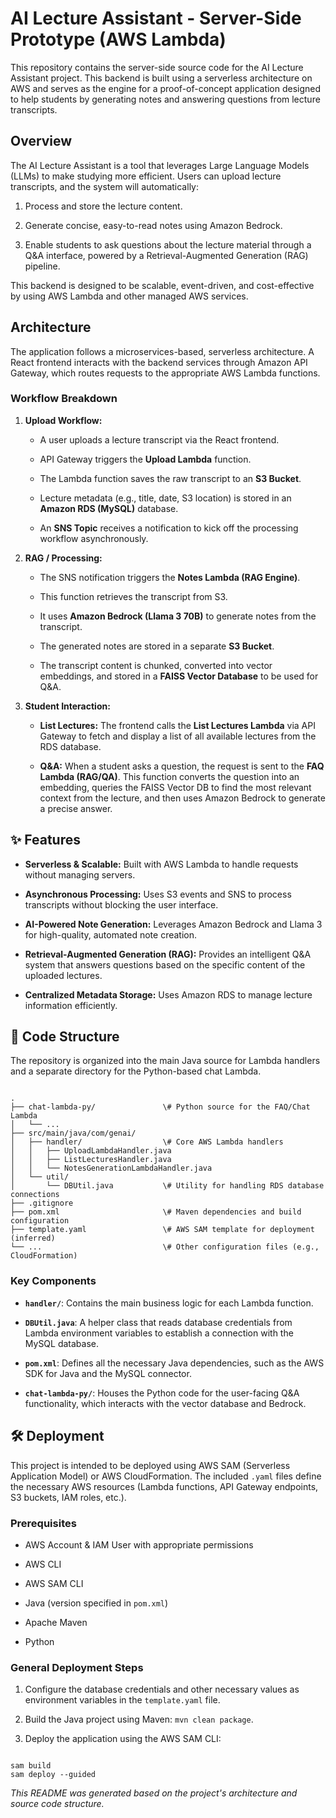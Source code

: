 # AI Lecture Assistant - Server-Side Prototype (AWS Lambda)

This repository contains the server-side source code for the AI Lecture Assistant project. This backend is built using a serverless architecture on AWS and serves as the engine for a proof-of-concept application designed to help students by generating notes and answering questions from lecture transcripts.

## Overview

The AI Lecture Assistant is a tool that leverages Large Language Models (LLMs) to make studying more efficient. Users can upload lecture transcripts, and the system will automatically:

1. Process and store the lecture content.

2. Generate concise, easy-to-read notes using Amazon Bedrock.

3. Enable students to ask questions about the lecture material through a Q&A interface, powered by a Retrieval-Augmented Generation (RAG) pipeline.

This backend is designed to be scalable, event-driven, and cost-effective by using AWS Lambda and other managed AWS services.

## Architecture

The application follows a microservices-based, serverless architecture. A React frontend interacts with the backend services through Amazon API Gateway, which routes requests to the appropriate AWS Lambda functions.

### Workflow Breakdown

1. **Upload Workflow:**

   * A user uploads a lecture transcript via the React frontend.

   * API Gateway triggers the **Upload Lambda** function.

   * The Lambda function saves the raw transcript to an **S3 Bucket**.

   * Lecture metadata (e.g., title, date, S3 location) is stored in an **Amazon RDS (MySQL)** database.

   * An **SNS Topic** receives a notification to kick off the processing workflow asynchronously.

2. **RAG / Processing:**

   * The SNS notification triggers the **Notes Lambda (RAG Engine)**.

   * This function retrieves the transcript from S3.

   * It uses **Amazon Bedrock (Llama 3 70B)** to generate notes from the transcript.

   * The generated notes are stored in a separate **S3 Bucket**.

   * The transcript content is chunked, converted into vector embeddings, and stored in a **FAISS Vector Database** to be used for Q&A.

3. **Student Interaction:**

   * **List Lectures:** The frontend calls the **List Lectures Lambda** via API Gateway to fetch and display a list of all available lectures from the RDS database.

   * **Q&A:** When a student asks a question, the request is sent to the **FAQ Lambda (RAG/QA)**. This function converts the question into an embedding, queries the FAISS Vector DB to find the most relevant context from the lecture, and then uses Amazon Bedrock to generate a precise answer.

## ✨ Features

* **Serverless & Scalable:** Built with AWS Lambda to handle requests without managing servers.

* **Asynchronous Processing:** Uses S3 events and SNS to process transcripts without blocking the user interface.

* **AI-Powered Note Generation:** Leverages Amazon Bedrock and Llama 3 for high-quality, automated note creation.

* **Retrieval-Augmented Generation (RAG):** Provides an intelligent Q&A system that answers questions based on the specific content of the uploaded lectures.

* **Centralized Metadata Storage:** Uses Amazon RDS to manage lecture information efficiently.

## 📁 Code Structure

The repository is organized into the main Java source for Lambda handlers and a separate directory for the Python-based chat Lambda.

```

.
├── chat-lambda-py/               \# Python source for the FAQ/Chat Lambda
│   └── ...
├── src/main/java/com/genai/
│   ├── handler/                  \# Core AWS Lambda handlers
│   │   ├── UploadLambdaHandler.java
│   │   ├── ListLecturesHandler.java
│   │   └── NotesGenerationLambdaHandler.java
│   └── util/
│       └── DBUtil.java           \# Utility for handling RDS database connections
├── .gitignore
├── pom.xml                       \# Maven dependencies and build configuration
├── template.yaml                 \# AWS SAM template for deployment (inferred)
└── ...                           \# Other configuration files (e.g., CloudFormation)

```

### Key Components

* **`handler/`**: Contains the main business logic for each Lambda function.

* **`DBUtil.java`**: A helper class that reads database credentials from Lambda environment variables to establish a connection with the MySQL database.

* **`pom.xml`**: Defines all the necessary Java dependencies, such as the AWS SDK for Java and the MySQL connector.

* **`chat-lambda-py/`**: Houses the Python code for the user-facing Q&A functionality, which interacts with the vector database and Bedrock.

## 🛠️ Deployment

This project is intended to be deployed using AWS SAM (Serverless Application Model) or AWS CloudFormation. The included `.yaml` files define the necessary AWS resources (Lambda functions, API Gateway endpoints, S3 buckets, IAM roles, etc.).

### Prerequisites

* AWS Account & IAM User with appropriate permissions

* AWS CLI

* AWS SAM CLI

* Java (version specified in `pom.xml`)

* Apache Maven

* Python

### General Deployment Steps

1. Configure the database credentials and other necessary values as environment variables in the `template.yaml` file.

2. Build the Java project using Maven: `mvn clean package`.

3. Deploy the application using the AWS SAM CLI:

```

sam build
sam deploy --guided

```

*This README was generated based on the project's architecture and source code structure.*
```
